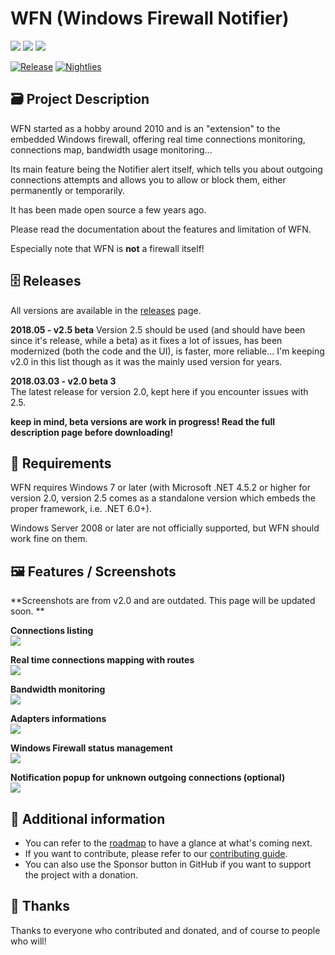 # WFN (Windows Firewall Notifier)

![](https://img.shields.io/badge/.NET-6-blue)
![](https://img.shields.io/badge/UI-WPF-green)
![](https://img.shields.io/badge/Status-Active-green) 

[![Release](https://github.com/wokhan/WFN/actions/workflows/release.yml/badge.svg)](https://github.com/wokhan/WFN/actions/workflows/release.yml)
[![Nightlies](https://github.com/wokhan/WFN/actions/workflows/nightly.yml/badge.svg)](https://github.com/wokhan/WFN/actions/workflows/nightly.yml)

## 🗃️ Project Description
WFN started as a hobby around 2010 and is an "extension" to the embedded Windows firewall, offering real time connections monitoring, connections map, bandwidth usage monitoring...

Its main feature being the Notifier alert itself, which tells you about outgoing connections attempts and allows you to allow or block them, either permanently or temporarily. 

It has been made open source a few years ago.  

Please read the documentation about the features and limitation of WFN. 

Especially note that WFN is **not** a firewall itself!  

## 🗄️ Releases

All versions are available in the [releases](https://github.com/wokhansoft/WFN/releases) page. 

**2018.05 - v2.5 beta**
Version 2.5 should be used (and should have been since it's release, while a beta) as it fixes a lot of issues, has been modernized (both the code and the UI), is faster, more reliable... 
I'm keeping v2.0 in this list though as it was the mainly used version for years. 

**2018.03.03 - v2.0 beta 3**  
The latest release for version 2.0, kept here if you encounter issues with 2.5.

**keep in mind, beta versions are work in progress! Read the full description page before downloading!**  

## 🧰 Requirements  
WFN requires Windows 7 or later (with Microsoft .NET 4.5.2 or higher for version 2.0, version 2.5 comes as a standalone version which embeds the proper framework, i.e. .NET 6.0+). 

Windows Server 2008 or later are not officially supported, but WFN should work fine on them.  

## 🖼️ Features / Screenshots

**Screenshots are from v2.0 and are outdated. This page will be updated soon. **

**Connections listing**  
![](http://wokhan.online.fr/progs/wfn/connections.PNG)

**Real time connections mapping with routes**  
![](http://wokhan.online.fr/progs/wfn/map.PNG)

**Bandwidth monitoring**  
![](http://wokhan.online.fr/progs/wfn/bandwidth.PNG)

**Adapters informations**  
![](http://wokhan.online.fr/progs/wfn/adapters.PNG)

**Windows Firewall status management**  
![](http://wokhan.online.fr/progs/wfn/firewallstatus.PNG)

**Notification popup for unknown outgoing connections (optional)**  
![](http://wokhan.online.fr/progs/wfn/notifier.PNG)

## 🔎 Additional information
- You can refer to the [roadmap](ROADMAP.md) to have a glance at what's coming next.
- If you want to contribute, please refer to our [contributing guide](CONTRIBUTING.md).
- You can also use the Sponsor button in GitHub if you want to support the project with a donation. 

## 🙏 Thanks
Thanks to everyone who contributed and donated, and of course to people who will!
